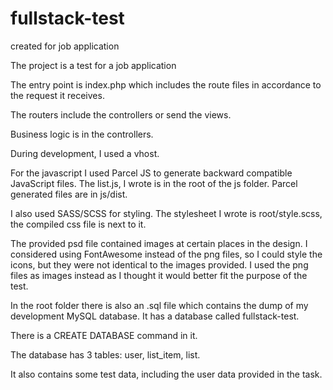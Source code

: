 # fullstack-test
created for job application

The project is a test for a job application

The entry point is index.php which includes the route files in accordance to the request it receives.

The routers include the controllers or send the views.

Business logic is in the controllers.

During development, I used a vhost.

For the javascript I used Parcel JS to generate backward compatible JavaScript files. The list.js, I wrote is in the root of the js folder. Parcel generated files are in js/dist.

I also used SASS/SCSS for styling. The stylesheet I wrote is root/style.scss, the compiled css file is next to it.

The provided psd file contained images at certain places in the design. I considered using FontAwesome instead of the png files, so I could style the icons, but they were not identical to the images provided.
I used the png files as images instead as I thought it would better fit the purpose of the test.

In the root folder there is also an .sql file which contains the dump of my development MySQL database. It has a database called fullstack-test.

There is a CREATE DATABASE command in it.

The database has 3 tables: user, list_item, list.

It also contains some test data, including the user data provided in the task.
